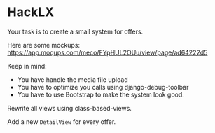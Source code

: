 # HackLX

Your task is to create a small system for offers.

Here are some mockups: https://app.moqups.com/meco/FYpHUL2OUu/view/page/ad64222d5

Keep in mind:
- You have handle the media file upload
- You have to optimize you calls using django-debug-toolbar
- You have to use Bootstrap to make the system look good.

Rewrite all views using class-based-views.

Add a new `DetailView` for every offer.
